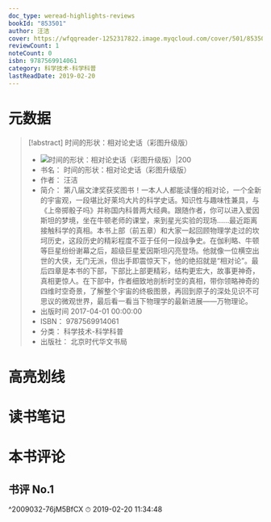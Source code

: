 ```yaml
---
doc_type: weread-highlights-reviews
bookId: "853501"
author: 汪洁
cover: https://wfqqreader-1252317822.image.myqcloud.com/cover/501/853501/t7_853501.jpg
reviewCount: 1
noteCount: 0
isbn: 9787569914061
category: 科学技术-科学科普
lastReadDate: 2019-02-20
---
```

# 元数据
> [!abstract] 时间的形状：相对论史话（彩图升级版）
> - ![ 时间的形状：相对论史话（彩图升级版）|200](https://wfqqreader-1252317822.image.myqcloud.com/cover/501/853501/t7_853501.jpg)
> - 书名： 时间的形状：相对论史话（彩图升级版）
> - 作者： 汪洁
> - 简介： 第八届文津奖获奖图书！一本人人都能读懂的相对论，一个全新的宇宙观，一段堪比好莱坞大片的科学史话。知识性与趣味性兼具，与《上帝掷骰子吗》并称国内科普两大经典。跟随作者，你可以进入爱因斯坦的梦境，坐在牛顿老师的课堂，来到星光实验的现场……最近距离接触科学的真相。本书上部（前五章）和大家一起回顾物理学走过的坎坷历史，这段历史的精彩程度不亚于任何一段战争史。在伽利略、牛顿等巨星纷纷谢幕之后，超级巨星爱因斯坦闪亮登场。他就像一位横空出世的大侠，无门无派，但出手即震惊天下，他的绝招就是“相对论”。最后四章是本书的下部，下部比上部更精彩，结构更宏大，故事更神奇，真相更惊人。在下部中，作者细致地剖析时空的真相，带你领略神奇的四维时空奇景，了解整个宇宙的终极图景，再回到原子的深处见识不可思议的微观世界，最后看一看当下物理学的最新进展——万物理论。
> - 出版时间 2017-04-01 00:00:00
> - ISBN： 9787569914061
> - 分类： 科学技术-科学科普
> - 出版社： 北京时代华文书局

# 高亮划线

# 读书笔记

# 本书评论

## 书评 No.1 
 ^2009032-76jM5BfCX
⏱ 2019-02-20 11:34:48
